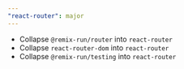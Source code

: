```yaml
---
"react-router": major
---
```


- Collapse `@remix-run/router` into `react-router`
- Collapse `react-router-dom` into `react-router`
- Collapse `@remix-run/testing` into `react-router`
